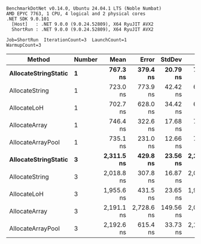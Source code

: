 ```

BenchmarkDotNet v0.14.0, Ubuntu 24.04.1 LTS (Noble Numbat)
AMD EPYC 7763, 1 CPU, 4 logical and 2 physical cores
.NET SDK 9.0.101
  [Host]   : .NET 9.0.0 (9.0.24.52809), X64 RyuJIT AVX2
  ShortRun : .NET 9.0.0 (9.0.24.52809), X64 RyuJIT AVX2

Job=ShortRun  IterationCount=3  LaunchCount=1  
WarmupCount=3  

```
| Method               | Number | Mean       | Error      | StdDev    | Min        | Max        | Gen0   | Gen1   | Allocated |
|--------------------- |------- |-----------:|-----------:|----------:|-----------:|-----------:|-------:|-------:|----------:|
| **AllocateStringStatic** | **1**      |   **767.3 ns** |   **379.4 ns** |  **20.79 ns** |   **747.6 ns** |   **789.0 ns** | **0.0620** | **0.0610** |   **1.02 KB** |
| AllocateString       | 1      |   723.0 ns |   773.9 ns |  42.42 ns |   676.9 ns |   760.3 ns | 0.0620 | 0.0610 |   1.02 KB |
| AllocateLoH          | 1      |   702.7 ns |   628.0 ns |  34.42 ns |   664.5 ns |   731.3 ns | 0.0620 | 0.0610 |   1.02 KB |
| AllocateArray        | 1      |   746.4 ns |   322.6 ns |  17.68 ns |   733.3 ns |   766.5 ns | 0.0620 | 0.0610 |   1.02 KB |
| AllocateArrayPool    | 1      |   735.1 ns |   231.0 ns |  12.66 ns |   724.5 ns |   749.1 ns | 0.0620 | 0.0610 |   1.02 KB |
| **AllocateStringStatic** | **3**      | **2,311.5 ns** |   **429.8 ns** |  **23.56 ns** | **2,291.5 ns** | **2,337.5 ns** | **0.1869** | **0.1831** |   **3.07 KB** |
| AllocateString       | 3      | 2,018.8 ns |   307.8 ns |  16.87 ns | 2,007.3 ns | 2,038.2 ns | 0.1869 | 0.1831 |   3.07 KB |
| AllocateLoH          | 3      | 1,955.6 ns |   431.5 ns |  23.65 ns | 1,935.1 ns | 1,981.4 ns | 0.1869 | 0.1831 |   3.07 KB |
| AllocateArray        | 3      | 2,191.1 ns | 2,728.6 ns | 149.56 ns | 2,025.4 ns | 2,316.0 ns | 0.1869 | 0.1831 |   3.07 KB |
| AllocateArrayPool    | 3      | 2,192.6 ns |   615.4 ns |  33.73 ns | 2,168.1 ns | 2,231.1 ns | 0.1869 | 0.1831 |   3.07 KB |

